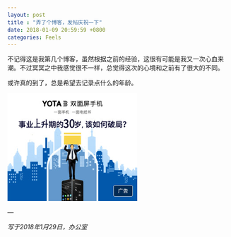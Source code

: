 ```yaml
---
layout: post
title : "弄了个博客，发帖庆祝一下"
date: 2018-01-09 20:59:59 +0800
categories: Feels
---
```


不记得这是我第几个博客，虽然根据之前的经验，这很有可能是我又一次心血来潮。不过冥冥之中我感觉很不一样，总觉得这次的心境和之前有了很大的不同。

或许真的到了，总是希望去记录点什么的年龄。

![](/images/temp.jpg)

—

*写于2018年1月29日，办公室*